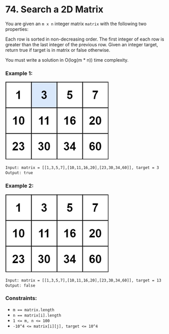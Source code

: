 # 74. Search a 2D Matrix

You are given an `m x n` integer matrix `matrix` with the following two properties:

Each row is sorted in non-decreasing order.
The first integer of each row is greater than the last integer of the previous row.
Given an integer target, return true if target is in matrix or false otherwise.

You must write a solution in O(log(m * n)) time complexity.

### Example 1:

![image](mat.jpg)

```text
Input: matrix = [[1,3,5,7],[10,11,16,20],[23,30,34,60]], target = 3
Output: true
```

### Example 2:

![image](mat2.jpg)

```text
Input: matrix = [[1,3,5,7],[10,11,16,20],[23,30,34,60]], target = 13
Output: false
```

### Constraints:

- `m == matrix.length`
- `n == matrix[i].length`
- `1 <= m, n <= 100`
- `-10^4 <= matrix[i][j], target <= 10^4`